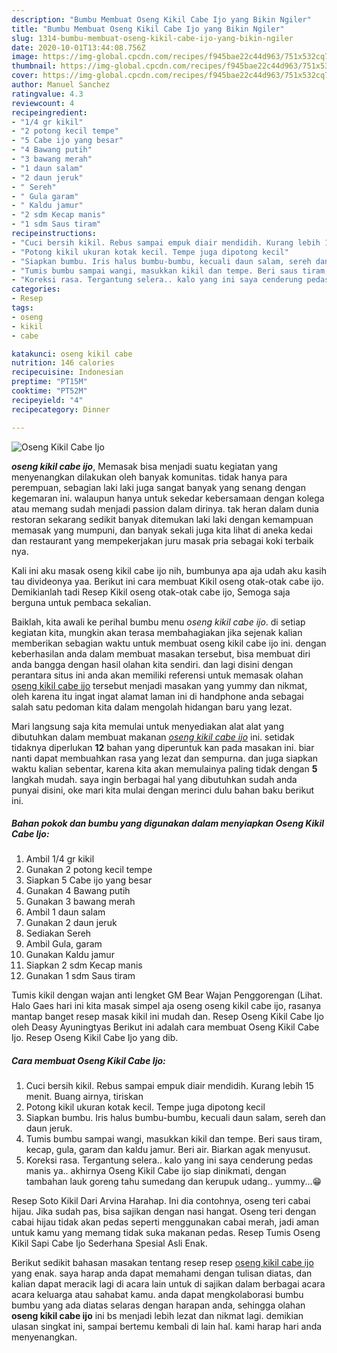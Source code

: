 ```yaml
---
description: "Bumbu Membuat Oseng Kikil Cabe Ijo yang Bikin Ngiler"
title: "Bumbu Membuat Oseng Kikil Cabe Ijo yang Bikin Ngiler"
slug: 1314-bumbu-membuat-oseng-kikil-cabe-ijo-yang-bikin-ngiler
date: 2020-10-01T13:44:08.756Z
image: https://img-global.cpcdn.com/recipes/f945bae22c44d963/751x532cq70/oseng-kikil-cabe-ijo-foto-resep-utama.jpg
thumbnail: https://img-global.cpcdn.com/recipes/f945bae22c44d963/751x532cq70/oseng-kikil-cabe-ijo-foto-resep-utama.jpg
cover: https://img-global.cpcdn.com/recipes/f945bae22c44d963/751x532cq70/oseng-kikil-cabe-ijo-foto-resep-utama.jpg
author: Manuel Sanchez
ratingvalue: 4.3
reviewcount: 4
recipeingredient:
- "1/4 gr kikil"
- "2 potong kecil tempe"
- "5 Cabe ijo yang besar"
- "4 Bawang putih"
- "3 bawang merah"
- "1 daun salam"
- "2 daun jeruk"
- " Sereh"
- " Gula garam"
- " Kaldu jamur"
- "2 sdm Kecap manis"
- "1 sdm Saus tiram"
recipeinstructions:
- "Cuci bersih kikil. Rebus sampai empuk diair mendidih. Kurang lebih 15 menit. Buang airnya, tiriskan"
- "Potong kikil ukuran kotak kecil. Tempe juga dipotong kecil"
- "Siapkan bumbu. Iris halus bumbu-bumbu, kecuali daun salam, sereh dan daun jeruk."
- "Tumis bumbu sampai wangi, masukkan kikil dan tempe. Beri saus tiram, kecap, gula, garam dan kaldu jamur. Beri air. Biarkan agak menyusut."
- "Koreksi rasa. Tergantung selera.. kalo yang ini saya cenderung pedas manis ya.. akhirnya Oseng Kikil Cabe ijo siap dinikmati, dengan tambahan lauk goreng tahu sumedang dan kerupuk udang.. yummy...😁"
categories:
- Resep
tags:
- oseng
- kikil
- cabe

katakunci: oseng kikil cabe 
nutrition: 146 calories
recipecuisine: Indonesian
preptime: "PT15M"
cooktime: "PT52M"
recipeyield: "4"
recipecategory: Dinner

---
```



![Oseng Kikil Cabe Ijo](https://img-global.cpcdn.com/recipes/f945bae22c44d963/751x532cq70/oseng-kikil-cabe-ijo-foto-resep-utama.jpg)

<b><i>oseng kikil cabe ijo</i></b>, Memasak bisa menjadi suatu kegiatan yang menyenangkan dilakukan oleh banyak komunitas. tidak hanya para perempuan, sebagian laki laki juga sangat banyak yang senang dengan kegemaran ini. walaupun hanya untuk sekedar kebersamaan dengan kolega atau memang sudah menjadi passion dalam dirinya. tak heran dalam dunia restoran sekarang sedikit banyak ditemukan laki laki dengan kemampuan memasak yang mumpuni, dan banyak sekali juga kita lihat di aneka kedai dan restaurant yang mempekerjakan juru masak pria sebagai koki terbaik nya.

Kali ini aku masak oseng kikil cabe ijo nih, bumbunya apa aja udah aku kasih tau divideonya yaa. Berikut ini cara membuat Kikil oseng otak-otak cabe ijo. Demikianlah tadi Resep Kikil oseng otak-otak cabe ijo, Semoga saja berguna untuk pembaca sekalian.

Baiklah, kita awali ke perihal bumbu menu <i>oseng kikil cabe ijo</i>. di setiap kegiatan kita, mungkin akan terasa membahagiakan jika sejenak kalian memberikan sebagian waktu untuk membuat oseng kikil cabe ijo ini. dengan keberhasilan anda dalam membuat masakan tersebut, bisa membuat diri anda bangga dengan hasil olahan kita sendiri. dan lagi disini dengan perantara situs ini anda akan memiliki referensi untuk memasak olahan <u>oseng kikil cabe ijo</u> tersebut menjadi masakan yang yummy dan nikmat, oleh karena itu ingat ingat alamat laman ini di handphone anda sebagai salah satu pedoman kita dalam mengolah hidangan baru yang lezat.


Mari langsung saja kita memulai untuk menyediakan alat alat yang dibutuhkan dalam membuat makanan <u><i>oseng kikil cabe ijo</i></u> ini. setidak tidaknya diperlukan <b>12</b> bahan yang diperuntuk kan pada masakan ini. biar nanti dapat membuahkan rasa yang lezat dan sempurna. dan juga siapkan waktu kalian sebentar, karena kita akan memulainya paling tidak dengan <b>5</b> langkah mudah. saya ingin berbagai hal yang dibutuhkan sudah anda punyai disini, oke mari kita mulai dengan merinci dulu bahan baku berikut ini.

<!--inarticleads1-->

##### Bahan pokok dan bumbu yang digunakan dalam menyiapkan Oseng Kikil Cabe Ijo:

1. Ambil 1/4 gr kikil
1. Gunakan 2 potong kecil tempe
1. Siapkan 5 Cabe ijo yang besar
1. Gunakan 4 Bawang putih
1. Gunakan 3 bawang merah
1. Ambil 1 daun salam
1. Gunakan 2 daun jeruk
1. Sediakan  Sereh
1. Ambil  Gula, garam
1. Gunakan  Kaldu jamur
1. Siapkan 2 sdm Kecap manis
1. Gunakan 1 sdm Saus tiram


Tumis kikil dengan wajan anti lengket GM Bear Wajan Penggorengan (Lihat. Halo Gaes hari ini kita masak simpel aja oseng oseng kikil cabe ijo, rasanya mantap banget resep masak kikil ini mudah dan. Resep Oseng Kikil Cabe Ijo oleh Deasy Ayuningtyas Berikut ini adalah cara membuat Oseng Kikil Cabe Ijo. Resep Oseng Kikil Cabe Ijo yang dib. 

<!--inarticleads2-->

##### Cara membuat Oseng Kikil Cabe Ijo:

1. Cuci bersih kikil. Rebus sampai empuk diair mendidih. Kurang lebih 15 menit. Buang airnya, tiriskan
1. Potong kikil ukuran kotak kecil. Tempe juga dipotong kecil
1. Siapkan bumbu. Iris halus bumbu-bumbu, kecuali daun salam, sereh dan daun jeruk.
1. Tumis bumbu sampai wangi, masukkan kikil dan tempe. Beri saus tiram, kecap, gula, garam dan kaldu jamur. Beri air. Biarkan agak menyusut.
1. Koreksi rasa. Tergantung selera.. kalo yang ini saya cenderung pedas manis ya.. akhirnya Oseng Kikil Cabe ijo siap dinikmati, dengan tambahan lauk goreng tahu sumedang dan kerupuk udang.. yummy...😁


Resep Soto Kikil Dari Arvina Harahap. Ini dia contohnya, oseng teri cabai hijau. Jika sudah pas, bisa sajikan dengan nasi hangat. Oseng teri dengan cabai hijau tidak akan pedas seperti menggunakan cabai merah, jadi aman untuk kamu yang memang tidak suka makanan pedas. Resep Tumis Oseng Kikil Sapi Cabe Ijo Sederhana Spesial Asli Enak. 

Berikut sedikit bahasan masakan tentang resep resep <u>oseng kikil cabe ijo</u> yang enak. saya harap anda dapat memahami dengan tulisan diatas, dan kalian dapat meracik lagi di acara lain untuk di sajikan dalam berbagai acara acara keluarga atau sahabat kamu. anda dapat mengkolaborasi bumbu bumbu yang ada diatas selaras dengan harapan anda, sehingga olahan <b>oseng kikil cabe ijo</b> ini bs menjadi lebih lezat dan nikmat lagi. demikian ulasan singkat ini, sampai bertemu kembali di lain hal. kami harap hari anda menyenangkan.
